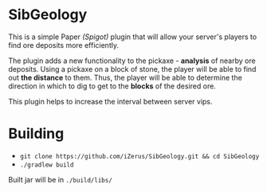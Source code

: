 # SibGeology

This is a simple Paper *(Spigot)* plugin that will allow your server's players to find ore deposits more efficiently.

The plugin adds a new functionality to the pickaxe - **analysis** of nearby ore deposits. Using a pickaxe on a block of stone, the player will be able to find out **the distance** to them. Thus, the player will be able to determine the direction in which to dig to get to the **blocks** of the desired ore.

This plugin helps to increase the interval between server vips.

# Building

* `git clone https://github.com/iZerus/SibGeology.git && cd SibGeology`
* `./gradlew build`

Built jar will be in `./build/libs/`